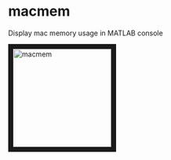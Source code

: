 # macmem
Display mac memory usage in MATLAB console

<img src="http://bradleymonk.com/img/macmem.png" alt="macmem" width="200" border="10" />
